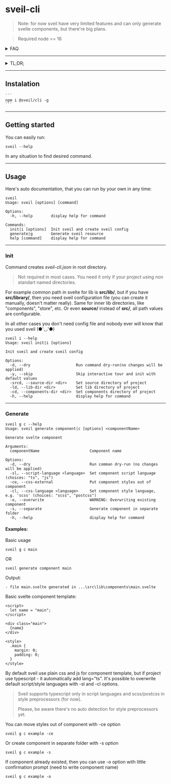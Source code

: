 # sveil-cli

> Note: for now sveil have very limited features and can only generate svelte components, but there're big plans.

> Required node >= 16

  <details>
    <summary>FAQ</summary>
    
  **What:**

The sveil. Generation tool for svelte. Sveil will generate svelte resources.

**Why:**

Why not? Svelte is pretty mature framework, but for some reason have no any generation tool that widely used. Generation tool could save some time, scale application, and set structure. I didn't find any other generation tools for svelte, only nx have one, but it's comes with monorepos only, nx workspace and other configs (and last time I tried it svelte plugin didn't work well). And Lets say, svelte plugin for nx isn't looks official, nx mostly focused on react or angular.

The Sveil on other hand is standalone tool that you can use without any config files.

  </details>

---

  <details>
    <summary>TL;DR;</summary>

**Philosophy:**

Freedom without structure is chaos. Svelte let us decide how to organize project freely, there're only several restrictions/rules. Since svelte trying to bind to native js way without any built in design patterns, we as developers are on our own.

I see 3 main goals of sveil tool:

- Generation
- Structure
- Scale

For now it's limited generation, but with time sveil will get ability to structure svelte project and scale it (like nest or angular cli).

  </details>

---

## Instalation

    ```
    npm i @sveil/cli -g
    ```

---

## Getting started

You can easily run:

```
sveil --help
```

In any situation to find desired command.

---

## Usage

Here's auto documentation, that you can run by your own in any time:

```
sveil
Usage: sveil [options] [command]

Options:
  -h, --help        display help for command

Commands:
  init|i [options]  Init sveil and create sveil config
  generate|g        Generate sveil resource
  help [command]    display help for command
```

---

### Init

Command creates _sveil-cli.json_ in root directory.

> Not required in most cases. You need it only if your project using non standart named directories.

For example common path in svelte for lib is **src/lib/**, but if you have **src/library/**, then you need sveil configuration file (you can create it manually, doesn't matter really). Same for inner lib directories, like "components", "store", etc. Or even **source/** instead of **src/**, all path values are configurable.

In all other cases you don't need config file and nobody ever will know that you used sveil (●'◡'●)

```
sveil i --help
Usage: sveil init|i [options]

Init sveil and create sveil config

Options:
  -d, --dry                    Run command dry-run(no changes will be applied)
  -y, --skip                   Skip interactive tour and init with default values
  -srcd, --source-dir <dir>    Set source directory of project
  -ld, --lib-dir <dir>         Set lib directory of project
  -cd, --components-dir <dir>  Set components directory of project
  -h, --help                   display help for command
```

---

### Generate

```
sveil g c --help
Usage: sveil generate component|c [options] <componentName>

Generate svelte component

Arguments:
  componentName                      Component name

Options:
  -d, --dry                          Run comman dry-run (no changes will be applied)
  -sl, --script-language <language>  Set component script language (choices: "ts", "js")
  -ce, --css-external                Put component styles out of component
  -cl, --css-language <language>     Set component style language, e.g. 'scss' (choices: "scss", "postcss")
  -o, --overwrite                    WARNING: Overwriting existing component
  -s, --separate                     Generate component in separate folder
  -h, --help                         display help for command
```

#### Examples:

Basic usage

```
sveil g c main
```

OR

```
sveil generate component main
```

Output:

```
- file main.svelte generated in ...\src\lib\components\main.svelte
```

Basic svelte component template:

```
<script>
  let name = "main";
</script>

<div class="main">
  {name}
</div>

<style>
  .main {
    margin: 0;
    padding: 0;
  }
</style>

```

By default sveil use plain css and js for component template, but if project use typescript - it automatically add lang="ts".
It's possible to overwrite default script/style languages with -sl and -cl options.

> Sveil supports typescript only in script languages and scss/postcss in style preprocessors (for now).
>
> Please, be aware there's no auto detection for style preprocessors yet.

You can move styles out of component with -ce option

```
sveil g c example -ce
```

Or create component in separate folder with -s option

```
sveil g c example -s
```

If component already existed, then you can use -o option with little confirmation prompt (need to write component name)

```
sveil g c example -o
```
